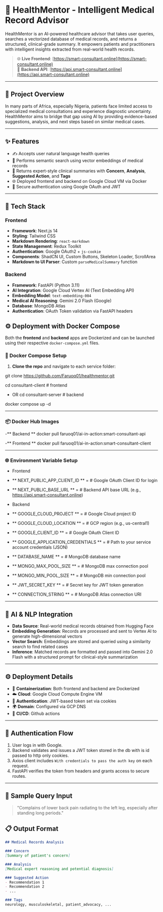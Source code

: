 # 🧠 HealthMentor - Intelligent Medical Record Advisor

HealthMentor is an AI-powered healthcare advisor that takes user queries, searches a vectorized database of medical records, and returns a structured, clinical-grade summary. It empowers patients and practitioners with intelligent insights extracted from real-world health records.

> 🌐 **Live Frontend**: [https://smart-consultant.online](https://smart-consultant.online)  
> 🔗 **Backend API**: [https://api.smart-consultant.online](https://api.smart-consultant.online)

---

## 🚀 Project Overview

In many parts of Africa, especially Nigeria, patients face limited access to specialized medical consultations and experience diagnostic uncertainty. HealthMentor aims to bridge that gap using AI by providing evidence-based suggestions, analysis, and next steps based on similar medical cases.

---

## ✨ Features

- ✍️ Accepts user natural language health queries
- 🧬 Performs semantic search using vector embeddings of medical records
- 📄 Returns expert-style clinical summaries with **Concern**, **Analysis**, **Suggested Action**, and **Tags**
- 🌐 Deployed frontend and backend on Google Cloud VM via Docker
- 🔐 Secure authentication using Google OAuth and JWT

---

## 🧱 Tech Stack

### Frontend
- **Framework**: Next.js 14
- **Styling**: Tailwind CSS
- **Markdown Rendering**: `react-markdown`
- **State Management**: Redux Toolkit
- **Authentication**: Google OAuth2 + `js-cookie`
- **Components**: ShadCN UI, Custom Buttons, Skeleton Loader, ScrollArea
- **Markdown to UI Parser**: Custom `parseMedicalSummary` function

### Backend
- **Framework**: FastAPI (Python 3.11)
- **AI Integration**: Google Cloud Vertex AI (Text Embedding API)
- **Embedding Model**: `text-embedding-004`
- **Medical AI Reasoning**: Gemini 2.0 Flash (Google)
- **Database**: MongoDB Atlas
- **Authentication**: OAuth Token validation via FastAPI headers

## ⚙️ Deployment with Docker Compose

Both the **frontend** and **backend** apps are Dockerized and can be launched using their respective `docker-compose.yml` files.

### 🐳 Docker Compose Setup

1. **Clone the repo** and navigate to each service folder:


git clone https://github.com/Faruoq01/healthmentor.git

cd consultant-client   # frontend
- OR
cd consultant-server   # backend

docker compose up -d

---

### 📦 Docker Hub Images

-** Backend
** docker pull faruoq01/ai-in-action:smart-consultant-api

-** Frontend
** docker pull faruoq01/ai-in-action:smart-consultant-client

---

### 🌐 Environment Variable Setup

- Frontend

- ** NEXT_PUBLIC_APP_CLIENT_ID ** =        # Google OAuth Client ID for login
- ** NEXT_PUBLIC_BASE_URL ** =            # Backend API base URL (e.g., https://api.smart-consultant.online)

- Backend

- ** GOOGLE_CLOUD_PROJECT ** =            # Google Cloud project ID
- ** GOOGLE_CLOUD_LOCATION ** =           # GCP region (e.g., us-central1)
- ** GOOGLE_CLIENT_ID ** =                # Google OAuth Client ID
- ** GOOGLE_APPLICATION_CREDENTIALS ** =  # Path to your service account credentials (JSON)
- ** DATABASE_NAME ** =                   # MongoDB database name
- ** MONGO_MAX_POOL_SIZE ** =             # MongoDB max connection pool
- ** MONGO_MIN_POOL_SIZE ** =             # MongoDB min connection pool
- ** JWT_SECRET_KEY ** =                  # Secret key for JWT token generation
- ** CONNECTION_STRING ** =               # MongoDB Atlas connection URI

---

## 🧠 AI & NLP Integration

- **Data Source**: Real-world medical records obtained from Hugging Face
- **Embedding Generation**: Records are processed and sent to Vertex AI to generate high-dimensional vectors
- **Vector Search**: Embeddings are stored and queried using a similarity search to find related cases
- **Inference**: Matched records are formatted and passed into Gemini 2.0 Flash with a structured prompt for clinical-style summarization

---

## ⚙️ Deployment Details

- 🔧 **Containerization**: Both frontend and backend are Dockerized
- ☁️ **Cloud**: Google Cloud Compute Engine VM
- 🔐 **Authentication**: JWT-based token set via cookies
- 🌍 **Domain**: Configured via GCP DNS
- 🔁 **CI/CD**: Github actions

---

## 🔐 Authentication Flow

1. User logs in with Google.
2. Backend validates and issues a JWT token stored in the db with is id passed to http only cookies.
3. Axios client includes `With credentials to pass the auth key` on each request.
4. FastAPI verifies the token from headers and grants access to secure routes.

---

## 🧪 Sample Query Input

> "Complains of lower back pain radiating to the left leg, especially after standing long periods."

## 📋 Output Format

```markdown
## Medical Records Analysis

### Concern
[Summary of patient's concern]

### Analysis
[Medical expert reasoning and potential diagnosis]

### Suggested Action
- Recommendation 1
- Recommendation 2
- ...

### Tags
neurology, musculoskeletal, patient_advocacy, ...


